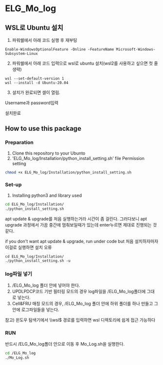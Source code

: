 # ELG_Mo_log
## WSL로 Ubuntu 설치
1. 파워쉘에서 아래 코드 실행 후 재부팅
```
Enable-WindowsOptionalFeature -Online -FeatureName Microsoft-Windows-Subsystem-Linux
```
2. 파워쉘에서 아래 코드 입력으로 wsl로 ubuntu 설치(wsl2를 사용하고 싶으면 첫 줄 생략)
```
wsl --set-default-version 1
wsl --install -d Ubuntu-20.04
```
3. 설치가 완료되면 셀이 열림. 

Username과 password입력


설치완료

## How to use this package

### Preparation
1) Clone this repository to your Ubunto
2) 'ELG_Mo_log/Installation/python_install_setting.sh' file Permission setting 
```bash
chmod +x ELG_Mo_log/Installation/python_install_setting.sh
```

### Set-up
1) Installing python3 and library used
```bash
cd ELG_Mo_log/Installation/
./python_install_setting.sh
```
apt update & upgrade를 처음 실행하는거라 시간이 좀 걸린다. 그러다보니 apt upgrade 과정에서 가끔 중간에 멈춰보일때가 있는데 enter누르면 제대로 진행되는 것 같다.

if you don't want apt update & upgrade, run under code
but 처음 설치하자마자 이걸로 실행하면 설치 오류
```
cd ELG_Mo_log/Installation/
./python_install_setting.sh -u
```

### log파일 넣기
1) /ELG_Mo_log 폴더 안에 넣어야 한다.
2) UPDLPDCP코드 기반 필터링 모드의 경우 log파일을 /ELG_Mo_log폴더에 그대로 넣는다.
3) Cell&FRU 매칭 모드의 경우, /ELG_Mo_log 폴더 안에 하위 폴더를 하나 만들고 그 안에 로그파일들을 넣는다.

참고) 윈도우 탐색기에서 \\\wsl$ 경로를 입력하면 wsl 디렉토리에 쉽게 접근 가능하다

### RUN
반드시 /ELG_Mo_log폴더 안으로 이동 후 Mo_Log.sh을 실행한다.
```bash
cd /ELG_Mo_log
./Mo_Log.sh
```



